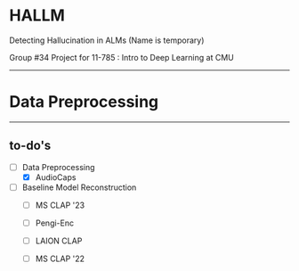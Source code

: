 # HALLM
Detecting Hallucination in ALMs (Name is temporary)

Group #34 Project for 11-785 : Intro to Deep Learning at CMU

--------

# Data Preprocessing

--------

## to-do's
- [ ] Data Preprocessing
  - [X] AudioCaps 
- [ ] Baseline Model Reconstruction
  - [ ] MS CLAP '23
  - [ ] Pengi-Enc
  - [ ] LAION CLAP
  - [ ] MS CLAP '22


